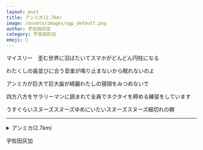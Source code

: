 ```yaml
---
layout: post
title: アンミカ(2.7km)
image: /assets/images/ogp_default.png
author: 宇佐田灰加
category: 宇佐田灰加
emoji: 🐰
---
```


<div class="tanka-area tanka-area--small tanka-area--xsmall"><div class="tanka">
<p>マイスリー　歪む世界に羽ばたいてスマホがどんどん円柱になる</p>
<p>わたくしの歯並びに合う音楽が鳴り止まないから眠れないのよ</p>
<p>アンミカが巨大で巨大歯が綺麗わたしの寝顔をみつめないで</p>
<p>四方八方をサラリーマンに囲まれて全員でネクタイを締める練習をしています</p>
<p>うすぐらいスヌーズスヌーズゆめにいたいスヌーズスヌーズ細切れの朝</p></div></div>

---

<details><summary>アンミカ(2.7km)</summary>
マイスリー　歪む世界に羽ばたいてスマホがどんどん円柱になる<br />
わたくしの歯並びに合う音楽が鳴り止まないから眠れないのよ<br />
アンミカが巨大で巨大歯が綺麗わたしの寝顔をみつめないで<br />
四方八方をサラリーマンに囲まれて全員でネクタイを締める練習をしています<br />
うすぐらいスヌーズスヌーズゆめにいたいスヌーズスヌーズ細切れの朝<br />
<br />
</details>

宇佐田灰加
